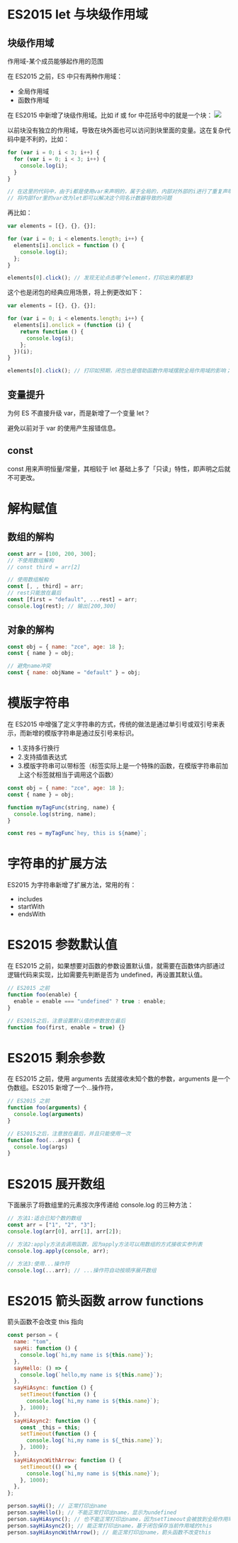 # ES2015 let 与块级作用域

## 块级作用域

作用域-某个成员能够起作用的范围

在 ES2015 之前，ES 中只有两种作用域：

- 全局作用域
- 函数作用域

在 ES2015 中新增了块级作用域。比如 if 或 for 中花括号中的就是一个块：
![](../img/4.png)

以前块没有独立的作用域，导致在块外面也可以访问到块里面的变量。这在复杂代码中是不利的，比如：

```javascript
for (var i = 0; i < 3; i++) {
  for (var i = 0; i < 3; i++) {
    console.log(i);
  }
}

// 在这里的代码中，由于i都是使用var来声明的，属于全局的，内部对外部的i进行了重复声明，导致当内部循环完成之后，i也变成了3，导致这个以为会console执行9次的情况实际上只执行了3次。
// 将内部for里的var改为let即可以解决这个同名计数器导致的问题
```

再比如：

```javascript
var elements = [{}, {}, {}];

for (var i = 0; i < elements.length; i++) {
  elements[i].onclick = function () {
    console.log(i);
  };
}

elements[0].click(); // 发现无论点击哪个element，打印出来的都是3
```

这个也是闭包的经典应用场景，将上例更改如下：

```javascript
var elements = [{}, {}, {}];

for (var i = 0; i < elements.length; i++) {
  elements[i].onclick = (function (i) {
    return function () {
      console.log(i);
    };
  })(i);
}

elements[0].click(); // 打印如预期，闭包也是借助函数作用域摆脱全局作用域的影响；有了块级作用域之后，不用闭包，直接将for里的var改为let即可
```

## 变量提升

为何 ES 不直接升级 var，而是新增了一个变量 let？

避免以前对于 var 的使用产生报错信息。

## const

const 用来声明恒量/常量，其相较于 let 基础上多了「只读」特性，即声明之后就不可更改。

# 解构赋值

## 数组的解构

```javascript
const arr = [100, 200, 300];
// 不使用数组解构
// const third = arr[2]

// 使用数组解构
const [, , third] = arr;
// rest只能放在最后
const [first = "default", ...rest] = arr;
console.log(rest); // 输出[200,300]
```

## 对象的解构

```javascript
const obj = { name: "zce", age: 18 };
const { name } = obj;

// 避免name冲突
const { name: objName = "default" } = obj;
```

# 模版字符串

在 ES2015 中增强了定义字符串的方式，传统的做法是通过单引号或双引号来表示，而新增的模版字符串是通过反引号来标识。

- 1.支持多行换行
- 2.支持插值表达式
- 3.模版字符串可以带标签（标签实际上是一个特殊的函数，在模版字符串前加上这个标签就相当于调用这个函数）

```javascript
const obj = { name: "zce", age: 18 };
const { name } = obj;

function myTagFunc(string, name) {
  console.log(string, name);
}

const res = myTagFunc`hey, this is ${name}`;
```

# 字符串的扩展方法

ES2015 为字符串新增了扩展方法，常用的有：

- includes
- startWith
- endsWith

# ES2015 参数默认值

在 ES2015 之前，如果想要对函数的参数设置默认值，就需要在函数体内部通过逻辑代码来实现，比如需要先判断是否为 undefined，再设置其默认值。

```javascript
// ES2015 之前
function foo(enable) {
  enable = enable === "undefined" ? true : enable;
}

// ES2015之后，注意设置默认值的参数放在最后
function foo(first, enable = true) {}
```

# ES2015 剩余参数

在 ES2015 之前，使用 arguments 去就接收未知个数的参数，arguments 是一个伪数组。ES2015 新增了一个...操作符，

```javascript
// ES2015 之前
function foo(arguments) {
  console.log(arguments)
}

// ES2015之后，注意放在最后，并且只能使用一次
function foo(...args) {
  console.log(args)
}
```

# ES2015 展开数组

下面展示了将数组里的元素按次序传递给 console.log 的三种方法：

```javascript
// 方法1:适合已知个数的数组
const arr = ["1", "2", "3"];
console.log(arr[0], arr[1], arr[2]);

// 方法2:apply方法去调用函数，因为apply方法可以用数组的方式接收实参列表
console.log.apply(console, arr);

// 方法3:使用...操作符
console.log(...arr); // ...操作符自动按顺序展开数组
```

# ES2015 箭头函数 arrow functions

箭头函数不会改变 this 指向

```javascript
const person = {
  name: "tom",
  sayHi: function () {
    console.log(`hi,my name is ${this.name}`);
  },
  sayHello: () => {
    console.log(`hello,my name is ${this.name}`);
  },
  sayHiAsync: function () {
    setTimeout(function () {
      console.log(`hi,my name is ${this.name}`);
    }, 1000);
  },
  sayHiAsync2: function () {
    const _this = this;
    setTimeout(function () {
      console.log(`hi,my name is ${_this.name}`);
    }, 1000);
  },
  sayHiAsyncWithArrow: function () {
    setTimeout(() => {
      console.log(`hi,my name is ${this.name}`);
    }, 1000);
  },
};

person.sayHi(); // 正常打印出name
person.sayHello(); // 不能正常打印出name，显示为undefined
person.sayHiAsync(); // 也不能正常打印出name，因为setTimeout会被放到全局作用域被调用，因此是拿不到当前作用域里的this
person.sayHiAsync2(); // 能正常打印出name，基于闭包保存当前作用域的this
person.sayHiAsyncWithArrow(); // 能正常打印出name，箭头函数不改变this
```
